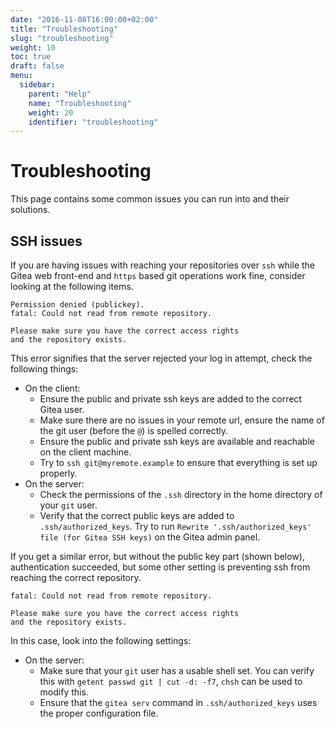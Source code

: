 ```yaml
---
date: "2016-11-08T16:00:00+02:00"
title: "Troubleshooting"
slug: "troubleshooting"
weight: 10
toc: true
draft: false
menu:
  sidebar:
    parent: "Help"
    name: "Troubleshooting"
    weight: 20
    identifier: "troubleshooting"
---
```


# Troubleshooting

This page contains some common issues you can run into and their solutions.

## SSH issues

If you are having issues with reaching your repositories over `ssh` while the
Gitea web front-end and `https` based git operations work fine, consider
looking at the following items.

```
Permission denied (publickey).
fatal: Could not read from remote repository.

Please make sure you have the correct access rights
and the repository exists.
```

This error signifies that the server rejected your log in attempt, check the
following things:

* On the client:
  * Ensure the public and private ssh keys are added to the correct Gitea user.
  * Make sure there are no issues in your remote url, ensure the name of the
    git user (before the `@`) is spelled correctly.
  * Ensure the public and private ssh keys are available and reachable on the
    client machine.
  * Try to `ssh git@myremote.example` to ensure that everything is set up
    properly.
* On the server:
  * Check the permissions of the `.ssh` directory in the home directory of your
    `git` user.
  * Verify that the correct public keys are added to `.ssh/authorized_keys`.
    Try to run `Rewrite '.ssh/authorized_keys' file (for Gitea SSH keys)` on the
    Gitea admin panel.

If you get a similar error, but without the public key part (shown below),
authentication succeeded, but some other setting is preventing ssh from
reaching the correct repository.

```
fatal: Could not read from remote repository.

Please make sure you have the correct access rights
and the repository exists.
```

In this case, look into the following settings:

* On the server:
  * Make sure that your `git` user has a usable shell set. You can verify this
    with `getent passwd git | cut -d: -f7`, `chsh` can be used to modify this.
  * Ensure that the `gitea serv` command in `.ssh/authorized_keys` uses the
    proper configuration file.
